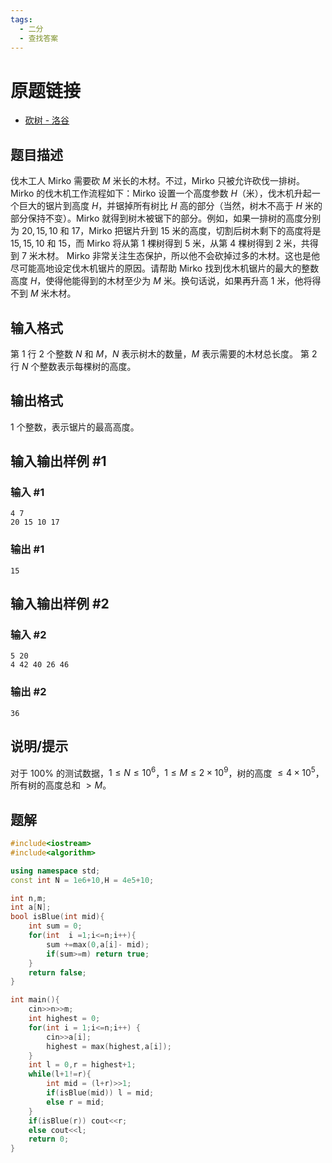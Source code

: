 ```yaml
---
tags:
  - 二分
  - 查找答案
---
```

# 原题链接
- [砍树 - 洛谷](https://www.luogu.com.cn/problem/P1873)
## 题目描述
伐木工人 Mirko 需要砍 $M$ 米长的木材。不过，Mirko 只被允许砍伐一排树。
Mirko 的伐木机工作流程如下：Mirko 设置一个高度参数 $H$（米），伐木机升起一个巨大的锯片到高度 $H$，并锯掉所有树比 $H$ 高的部分（当然，树木不高于 $H$ 米的部分保持不变）。Mirko 就得到树木被锯下的部分。例如，如果一排树的高度分别为 $20,15,10$ 和 $17$，Mirko 把锯片升到 $15$ 米的高度，切割后树木剩下的高度将是 $15,15,10$ 和 $15$，而 Mirko 将从第 $1$ 棵树得到 $5$ 米，从第 $4$ 棵树得到 $2$ 米，共得到 $7$ 米木材。
Mirko 非常关注生态保护，所以他不会砍掉过多的木材。这也是他尽可能高地设定伐木机锯片的原因。请帮助 Mirko 找到伐木机锯片的最大的整数高度 $H$，使得他能得到的木材至少为 $M$ 米。换句话说，如果再升高 $1$ 米，他将得不到 $M$ 米木材。
## 输入格式
第 $1$ 行 $2$ 个整数 $N$ 和 $M$，$N$ 表示树木的数量，$M$ 表示需要的木材总长度。
第 $2$ 行 $N$ 个整数表示每棵树的高度。
## 输出格式
$1$ 个整数，表示锯片的最高高度。
## 输入输出样例 #1
### 输入 #1
```
4 7
20 15 10 17
```
### 输出 #1
```
15
```
## 输入输出样例 #2
### 输入 #2
```
5 20
4 42 40 26 46
```
### 输出 #2
```
36
```
## 说明/提示

对于 $100\%$ 的测试数据，$1\le N\le10^6$，$1\le M\le2\times10^9$，树的高度 $\le 4\times 10^5$，所有树的高度总和 $>M$。
## 题解
```cpp
#include<iostream>
#include<algorithm>

using namespace std;
const int N = 1e6+10,H = 4e5+10;

int n,m;
int a[N];
bool isBlue(int mid){
    int sum = 0;
    for(int  i =1;i<=n;i++){
        sum +=max(0,a[i]- mid);
        if(sum>=m) return true;
    }
    return false;
}

int main(){
    cin>>n>>m;
    int highest = 0;
    for(int i = 1;i<=n;i++) {
        cin>>a[i];
        highest = max(highest,a[i]);
    }
    int l = 0,r = highest+1;
    while(l+1!=r){
        int mid = (l+r)>>1;
        if(isBlue(mid)) l = mid;
        else r = mid;
    }
    if(isBlue(r)) cout<<r;
    else cout<<l;
    return 0;   
}
```
